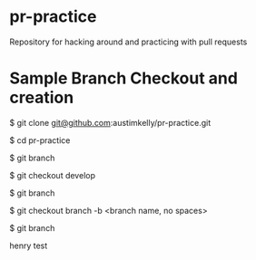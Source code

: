 # pr-practice
Repository for hacking around and practicing with pull requests

# Sample Branch Checkout and creation

$ git clone git@github.com:austimkelly/pr-practice.git

$ cd pr-practice

$ git branch

$ git checkout develop

$ git branch

$ git checkout branch -b <branch name, no spaces>

$ git branch

henry test